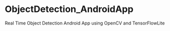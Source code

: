 # ObjectDetection_AndroidApp
Real Time Object Detection Android App using OpenCV and TensorFlowLite
